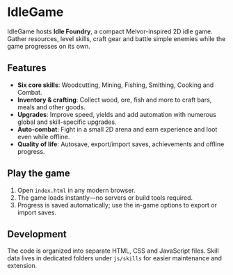 # IdleGame

IdleGame hosts **Idle Foundry**, a compact Melvor-inspired 2D idle game. Gather resources, level skills, craft gear and battle simple enemies while the game progresses on its own.

## Features
- **Six core skills**: Woodcutting, Mining, Fishing, Smithing, Cooking and Combat.
- **Inventory & crafting**: Collect wood, ore, fish and more to craft bars, meals and other goods.
- **Upgrades**: Improve speed, yields and add automation with numerous global and skill-specific upgrades.
- **Auto-combat**: Fight in a small 2D arena and earn experience and loot even while offline.
- **Quality of life**: Autosave, export/import saves, achievements and offline progress.

## Play the game
1. Open `index.html` in any modern browser.
2. The game loads instantly—no servers or build tools required.
3. Progress is saved automatically; use the in-game options to export or import saves.

## Development
The code is organized into separate HTML, CSS and JavaScript files. Skill data lives in dedicated folders under `js/skills` for easier maintenance and extension.

